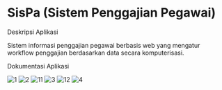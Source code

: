 # SisPa (Sistem Penggajian Pegawai)

Deskripsi Aplikasi

Sistem informasi penggajian pegawai berbasis web yang mengatur workflow penggajian berdasarkan data secara komputerisasi.

Dokumentasi Aplikasi

![1](https://user-images.githubusercontent.com/35028561/112118039-900a3f00-8bee-11eb-8449-1e664a91807c.jpg)
![2](https://user-images.githubusercontent.com/35028561/112118050-926c9900-8bee-11eb-86df-22350e616ba0.jpg)
![11](https://user-images.githubusercontent.com/35028561/112118402-e8d9d780-8bee-11eb-806b-60cd99e9aeb7.jpg)
![3](https://user-images.githubusercontent.com/35028561/112118059-94cef300-8bee-11eb-97ce-922705f1de1d.jpg)
![12](https://user-images.githubusercontent.com/35028561/112118408-ec6d5e80-8bee-11eb-8cc9-055c432be408.jpg)
![4](https://user-images.githubusercontent.com/35028561/112118064-97314d00-8bee-11eb-9781-8713f229df5f.jpg)
